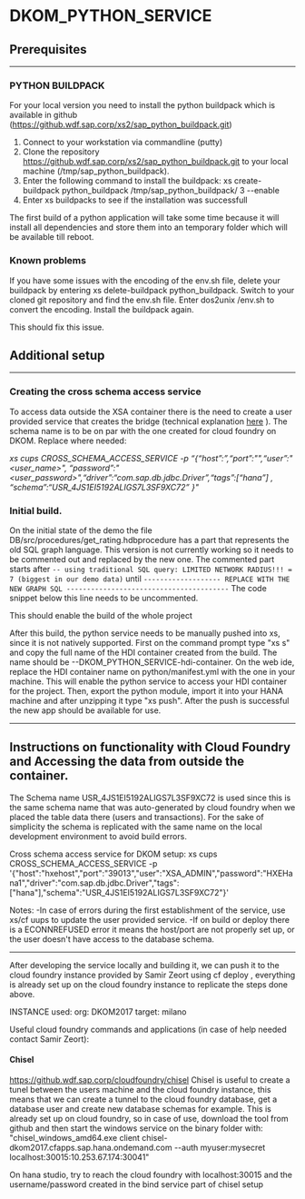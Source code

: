 # DKOM_PYTHON_SERVICE

## Prerequisites
----------------
### PYTHON BUILDPACK


For your local version you need to install the python buildpack which is available in github (https://github.wdf.sap.corp/xs2/sap_python_buildpack.git)

1. Connect to your workstation via commandline (putty)
2. Clone the repository https://github.wdf.sap.corp/xs2/sap_python_buildpack.git to your local machine (/tmp/sap_python_buildpack).
3. Enter the following command to install the buildpack: xs create-buildpack python_buildpack /tmp/sap_python_buildpack/ 3 --enable
4. Enter xs buildpacks to see if the installation was successfull

The first build of a python application will take some time because it will install all dependencies and store them into an temporary folder which will be available till reboot.

### Known problems
If you have some issues with the encoding of the env.sh file, delete your buildpack by entering xs delete-buildpack python_buildpack. 
Switch to your cloned git repository and find the env.sh file. Enter dos2unix <path-to-the-file>/env.sh to convert the encoding.
Install the buildpack again.

This should fix this issue.


## Additional setup
----------------
### Creating the cross schema access service
To access data outside the XSA container there is the need to create a user provided service that creates the bridge (technical explanation [here](https://blogs.sap.com/2016/07/03/xs-advanced-features-using-synonyms-using-non-hdi-container-schema-objects-in-hdi-container/) ). The schema name is to be on par with the one created for cloud foundry on DKOM. Replace where needed:

*xs cups CROSS_SCHEMA_ACCESS_SERVICE -p “{“host”:<hostname>”,“port”:"<hana port>",“user”:"<user_name>",
“password”:"<user_password>",“driver”:“com.sap.db.jdbc.Driver”,“tags”:[“hana”] , “schema”:“USR_4JS1EI5192ALIGS7L3SF9XC72” }"*

### Initial build.
On the initial state of the demo the file DB/src/procedures/get_rating.hdbprocedure has a part that represents the old SQL graph language. This version is not currently working so it needs to be commented out and replaced by the new one. The commented part starts after 
` -- using traditional SQL query: LIMITED NETWORK RADIUS!!! = 7 (biggest in our demo data) `
until
`------------------- REPLACE WITH THE NEW GRAPH SQL ----------------------------------------` The code snippet below this line needs to be uncommented.

This should enable the build of the whole project

After this build, the python service needs to be manually pushed into xs, since it is not natively supported. First on the command prompt type "xs s" and copy the full name of the HDI container created from the build. The name should be <user>-<container-id>-DKOM_PYTHON_SERVICE-hdi-container. 
On the web ide, replace the HDI container name on python/manifest.yml with the one in your machine. This will enable the python service to access your HDI container for the project. Then, export the python module, import it into your HANA machine and after unzipping it type "xs push".
After the push is successful the new app should be available for use.

---

## Instructions on functionality with Cloud Foundry and Accessing the data from outside the container.

The Schema name USR_4JS1EI5192ALIGS7L3SF9XC72  is used since this is the same schema name that was auto-generated by cloud foundry when we placed the table data there (users and transactions). For the sake of simplicity the schema is replicated with the same name on the local development environment to avoid build errors.

Cross schema access service for DKOM setup:
xs cups CROSS_SCHEMA_ACCESS_SERVICE -p '{"host":"hxehost","port":"39013","user":"XSA_ADMIN","password":"HXEHana1","driver":"com.sap.db.jdbc.Driver","tags":["hana"],"schema":"USR_4JS1EI5192ALIGS7L3SF9XC72"}'

Notes: 
-In case of errors during the first establishment of the service, use xs/cf uups to update the user provided service.
-If on build or deploy there is a ECONNREFUSED error it means the host/port are not properly set up, or the user doesn't have access to the database schema.


-------------------------------------------

After developing the service locally and building it, we can push it to the cloud foundry instance provided by Samir Zeort using cf deploy <mtar file>, 
everything is already set up on the cloud foundry instance to replicate the steps done above.

INSTANCE used:
org: DKOM2017
target: milano

Useful cloud foundry commands and applications (in case of help needed contact Samir Zeort):
#### Chisel
https://github.wdf.sap.corp/cloudfoundry/chisel
Chisel is useful to create a tunel between the users machine and the cloud foundry instance, this means that we can create a tunnel to the cloud foundry database, get a database user and create new database schemas for example.
This is already set up on cloud foundry, so in case of use, download the tool from github and then start the windows service on the binary folder with:
"chisel_windows_amd64.exe  client chisel-dkom2017.cfapps.sap.hana.ondemand.com --auth myuser:mysecret  localhost:30015:10.253.67.174:30041"

On hana studio, try to reach the cloud foundry with localhost:30015 and the username/password created in the bind service part of chisel setup



